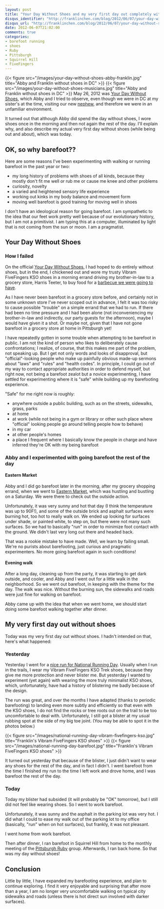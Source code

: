 ```yaml
---
layout: post
title: "Your Day Without Shoes and my very first day out completely without shoes"
disqus_identifier: "http://franklinchen.com/blog/2012/06/07/your-day-without-shoes-and-my-very-first-day-out-completely-without-shoes/"
disqus_url: "http://franklinchen.com/blog/2012/06/07/your-day-without-shoes-and-my-very-first-day-out-completely-without-shoes/"
date: 2012-06-07T21:02:00
comments: true
categories: 
- barefoot running
- shoes
- Ruby
- Pittsburgh
- Squirrel Hill
- FiveFingers
---
```

{{< figure src="/images/your-day-without-shoes-abby-franklin.jpg" title="Abby and Franklin without shoes in DC" >}}
{{< figure src="/images/your-day-without-shoes-musicians.jpg" title="Abby and Franklin without shoes in DC" >}}
May 26, 2012 was [Your Day Without Shoes](http://www.primalfootalliance.org/ydws/), which Abby and I tried to observe, even though we were in DC at my sister's at the time, visiting our new [nephew](/blog/categories/nephew/), and therefore we were in an unfamiliar environment.

It turned out that although Abby did spend the day without shoes, I wore shoes once in the morning and then not again the rest of the day. I'll explain why, and also describe my actual very first day without shoes (while being out and about), which was today.

<!--more-->

## OK, so why barefoot??

Here are some reasons I've been experimenting with walking or running barefoot in the past year or two:

- my long history of problems with shoes of all kinds, because they mostly don't fit me well or rub me or cause me knee and other problems
- curiosity, novelty
- a varied and heightened sensory life experience
- working out kinks in my body balance and movement form
- moving well barefoot is good training for moving well in shoes

I don't have an ideological reason for going barefoot. I am sympathetic to the idea that our feet work pretty well because of our evolutionary history, but I am not a primitivist. I am typing this at a computer, illuminated by light that is not coming from the sun or moon. I am a pragmatist.

## Your Day Without Shoes

### How I failed

On the official [Your Day Without Shoes](http://www.primalfootalliance.org/ydws/), I had hoped to do entirely without shoes, but in the end, I chickened out and wore my trusty Vibram FiveFingers KSO shoes in a morning errand driving my brother-in-law to a grocery store, Harris Teeter, to buy food for a [barbecue we were going to have](/blog/2012/05/31/some-pretty-attacking-chess-at-a-party-last-weekend/).

As I have never been barefoot in a grocery store before, and certainly not in some unknown store I've never scoped out in advance, I felt it was too risky to cause possible "trouble" on a simple errand that we had to run. If there had been no time pressure and I had been alone (not inconveniencing my brother-in-law and indirectly, our party guests for the afternoon), maybe I would have given it a shot. Or maybe not, given that I have not gone barefoot in a grocery store at home in Pittsburgh yet!

I have repeatedly gotten in some trouble when attempting to be barefoot in public. I am not the kind of person who likes to deliberately cause confrontations; I realize, of course, that this makes me part of the problem, not speaking up. But I get not only words and looks of disapproval, but "official"-looking people who make up painfully obvious made-up sermons about "laws" and "rules" and "health codes". In principle, I could go out of my way to contact appropriate authorities in order to defend myself, but right now, not being a barefoot zealot but a novice experimenting, I have settled for experimenting where it is "safe" while building up my barefooting experience.

"Safe" for me right now is roughly:

- anywhere outside a public building, such as on the streets, sidewalks, grass, parks
- at home
- at work (while not being in a gym or library or other such place where "official" looking people go around telling people how to behave)
- in my car
- at other people's homes
- a place I frequent where I basically know the people in charge and have inferred they're OK with my being barefoot

### Abby and I experimented with going barefoot the rest of the day

#### Eastern Market

Abby and I did go barefoot later in the morning, after my grocery shopping errand, when we went to [Eastern Market](http://www.easternmarket-dc.org/), which was hustling and bustling on a Saturday. We were there to check out the outside action.

Unfortunately, it was very sunny and hot that day (I think the temperature was up to 90F!), and some of the outside brick and asphalt surfaces were burning hot, too hot to really walk on. We ended up looking for surfaces under shade, or painted white, to step on, but there were not many such surfaces. So we had to basically "run" in order to minimize foot contact with the ground. We didn't last very long out there and headed back.

That was a rookie mistake to have made. Well, we learn by failing small. We're no purists about barefooting, just curious and pragmatic experimenters. No more going barefoot again in such conditions!

#### Evening walk

After a long day, cleaning up from the party, it was starting to get dark outside, and cooler, and Abby and I went out for a little walk in the neighborhood. So we went out barefoot, in keeping with the theme for the day. The walk was nice. Without the burning sun, the sidewalks and roads were just fine for walking on barefoot.

Abby came up with the idea that when we went home, we should start doing some barefoot walking together after dinner.

## My very first day out without shoes

Today was my very first day out without shoes. I hadn't intended on that, here's what happened:

### Yesterday

Yesterday I went for a [nice run for National Running Day](/blog/2012/06/06/i-celebrated-national-running-day-in-schenley-park-remembering-how-i-began-to-run-13-year-ago/). Usually when I run in the trails, I wear my Vibram FiveFingers KSO Trek shoes, because they give me more protection and never blister me. But yesterday I wanted to experiment (yet again) with wearing the more truly minimalist KSO shoes, which, unfortunately, have had a history of blistering me badly because of the design.

The run was great, and over the months I have adapted (thanks to periodic barefooting) to landing even more subtly and efficiently so that even with the KSO shoes, I do not find the rocks or tree roots out on the trail to be too uncomfortable to deal with. Unfortunately, I still got a blister at my usual rubbing spot at the side of my big toe joint. (You may be able to spot it in the photos below.)

{{< figure src="/images/national-running-day-vibram-fivefingers-kso.jpg" title="Franklin's Vibram FiveFingers KSO shoes" >}}
{{< figure src="/images/national-running-day-barefoot.jpg" title="Franklin's Vibram FiveFingers KSO shoes" >}}

It turned out yesterday that because of the blister, I just didn't want to wear any shoes for the rest of the day, and in fact I didn't. I went barefoot from the time I finished my run to the time I left work and drove home, and I was barefoot the rest of the day.

### Today

Today my blister had subsided (it will probably be "OK" tomorrow), but I still did not feel like wearing shoes. So I went to work barefoot.

Unfortunately, it was sunny and the asphalt in the parking lot was very hot. I did what I could to ease my walk out of the parking lot to my office (basically, "run" when on hot surfaces), but frankly, it was not pleasant.

I went home from work barefoot.

Then after dinner, I ran barefoot in Squirrel Hill from home to the monthly meeting of the [Pittsburgh Ruby](http://pghrb.heroku.com/) group. Afterwards, I ran back home. So that was my day without shoes!

## Conclusion

Little by little, I have expanded my barefooting experience, and plan to continue exploring. I find it very enjoyable and surprising that after more than a year, I am no longer very uncomfortable walking on typical city sidewalks and roads (unless there is hot direct sun involved with darker surfaces).
